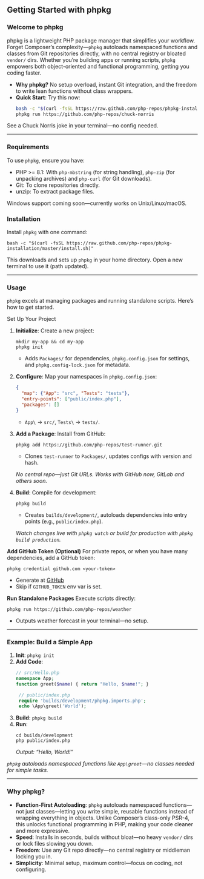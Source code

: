 ## Getting Started with phpkg

### Welcome to phpkg
phpkg is a lightweight PHP package manager that simplifies your workflow. Forget Composer’s complexity—`phpkg` autoloads namespaced functions and classes from Git repositories directly, with no central registry or bloated `vendor/` dirs. Whether you’re building apps or running scripts, `phpkg` empowers both object-oriented and functional programming, getting you coding faster.

- **Why phpkg?** No setup overload, instant Git integration, and the freedom to write lean functions without class wrappers.
- **Quick Start**: Try this now:
  ```bash
  bash -c "$(curl -fsSL https://raw.github.com/php-repos/phpkg-installation/master/install.sh)"
  phpkg run https://github.com/php-repos/chuck-norris
  ```

See a Chuck Norris joke in your terminal—no config needed.

---

### Requirements

To use `phpkg`, ensure you have:
- PHP >= 8.1: With `php-mbstring` (for string handling), `php-zip` (for unpacking archives) and `php-curl` (for Git downloads).
- Git: To clone repositories directly.
- unzip: To extract package files.

Windows support coming soon—currently works on Unix/Linux/macOS.

### Installation

Install `phpkg` with one command:

```shell
bash -c "$(curl -fsSL https://raw.github.com/php-repos/phpkg-installation/master/install.sh)"
```

This downloads and sets up `phpkg` in your home directory. Open a new terminal to use it (path updated).

---

### Usage

`phpkg` excels at managing packages and running standalone scripts. Here’s how to get started.

Set Up Your Project

1. **Initialize**: Create a new project:
    ```shell
    mkdir my-app && cd my-app
    phpkg init
    ```
    - Adds `Packages/` for dependencies, `phpkg.config.json` for settings, and `phpkg.config-lock.json` for metadata.

2. **Configure**: Map your namespaces in `phpkg.config.json`:
    ```json
   {
      "map": {"App": "src", "Tests": "tests"},
      "entry-points": ["public/index.php"],
      "packages": []
   }
   ```
    - `App\` → `src/`, `Tests\` → `tests/`.

3. **Add a Package**: Install from GitHub:
    ```shell
    phpkg add https://github.com/php-repos/test-runner.git
    ```
    - Clones `test-runner` to `Packages/`, updates configs with version and hash.

    _No central repo—just Git URLs. Works with GitHub now, GitLab and others soon._

4. **Build**: Compile for development:
    ```shell
    phpkg build
    ```
   - Creates `builds/development/`, autoloads dependencies into entry points (e.g., `public/index.php`).

   _Watch changes live with `phpkg watch` or build for production with `phpkg build production`._

**Add GitHub Token (Optional)**
For private repos, or when you have many dependencies, add a GitHub token:

```shell
phpkg credential github.com <your-token>
```

- Generate at [GitHub](https://docs.github.com/en/authentication/keeping-your-account-and-data-secure/creating-a-personal-access-token)
- Skip if `GITHUB_TOKEN` env var is set.

**Run Standalone Packages**
Execute scripts directly:

```shell
phpkg run https://github.com/php-repos/weather
```

- Outputs weather forecast in your terminal—no setup.

---

### Example: Build a Simple App

1. **Init**: `phpkg init`
2. **Add Code**:
    ```php
    // src/Hello.php
    namespace App;
    function greet($name) { return "Hello, $name!"; }
    ```
   ```php
    // public/index.php
    require 'builds/development/phpkg.imports.php';
    echo \App\greet('World');
    ```
3. **Build**: `phpkg build`
4. **Run**:
    ```shell
    cd builds/development
    php public/index.php
    ```
   _Output: “Hello, World!”_

_`phpkg` autoloads namespaced functions like `App\greet`—no classes needed for simple tasks._

---

### Why phpkg?

- **Function-First Autoloading**: `phpkg` autoloads namespaced functions—not just classes—letting you write simple, reusable functions instead of wrapping everything in objects. Unlike Composer’s class-only PSR-4, this unlocks functional programming in PHP, making your code cleaner and more expressive.
- **Speed**: Installs in seconds, builds without bloat—no heavy `vendor/` dirs or lock files slowing you down.
- **Freedom**: Use any Git repo directly—no central registry or middleman locking you in.
- **Simplicity**: Minimal setup, maximum control—focus on coding, not configuring.
